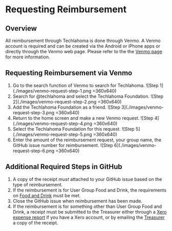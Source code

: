 # Requesting Reimbursement

## Overview
All reimbursement through Techlahoma is done through Venmo. A Venmo account is required and can be created via the Android or iPhone apps
 or directly through the Venmo web page. Please refer to the the [Venmo page](https://venmo.com/) for more information.

## Requesting Reimbursement via Venmo
1. Go to the search function of Venmo to search for Techlahoma.
    ![Step 1](./images/venmo-request-step-1.png =360x640)
2. Search for @techlahoma and select the Techlahoma Foundation.
    ![Step 2](./images/venmo-request-step-2.png =360x640)
3. Add the Techlahoma Foundation as a friend.
    ![Step 3](./images/venmo-request-step-3.png =360x640)
4. Return to the home screen and make a new Venmo request.
    ![Step 4](./images/venmo-request-step-4.png =360x640)
5. Select the Techlahoma Foundation for this request.
    ![Step 5](./images/venmo-request-step-5.png =360x640)
6. Enter the amount of the reimbursement request, your group name, the GitHub issue number for reimbursement.
    ![Step 6](./images/venmo-request-step-6.png =360x640)

## Additional Required Steps in GitHub
1. A copy of the receipt *must* attached to your GitHub issue based on the type of reimbursement.
2. If the reimbursement is for User Group Food and Drink, the requirements on [Food and Drink](./Food-and-Drinks.md) must be met.
3. Close the GitHub issue when reimbursement has been made.
4. If the reimbursement is for something other than User Group Food and Drink, a receipt must be submitted to the Treasurer either through a [Xero expense report](https://docs.google.com/document/d/1J-HRgqKCveFYpqSRxMjAVj-B2sNeNw3p_qK0jo4OYgU/edit?usp=sharing) if you have a Xero account, or by emailing the [Treasurer](mailto:payments@techlahoma.org) a copy of the receipt. 
